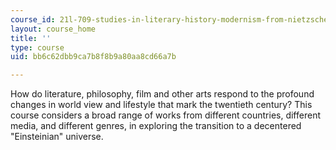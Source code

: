 ```yaml
---
course_id: 21l-709-studies-in-literary-history-modernism-from-nietzsche-to-fellini-fall-2010
layout: course_home
title: ''
type: course
uid: bb6c62dbb9ca7b8f8b9a80aa8cd66a7b

---
```

How do literature, philosophy, film and other arts respond to the profound changes in world view and lifestyle that mark the twentieth century? This course considers a broad range of works from different countries, different media, and different genres, in exploring the transition to a decentered "Einsteinian" universe.
